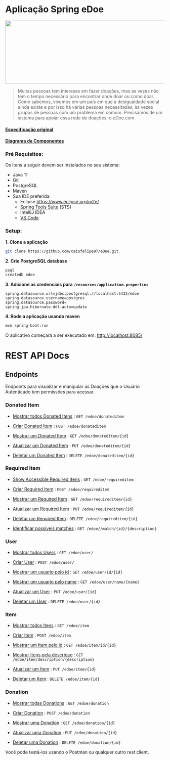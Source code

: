 # Aplicação Spring eDoe

<p align="center">
  <img src="https://lh6.googleusercontent.com/lT7mQse0ChZB0iMO0MMXZp_k-nTqtyfY9_FuNl7eELiVQcjRztnz5d1Iu_m39pKhGeXP8-37MfmRQlkszMDEDyjlgxSfa7_5nsbJEJjkmztA0St3wy4art8UIGekWKjQOINpxtgo" height="200" width="600"> 
</p>

>Muitas pessoas tem interesse em fazer doações, mas as vezes não tem o tempo necessário para encontrar onde doar ou como doar. Como sabemos, vivemos em um país em que a desigualdade social ainda existe e por isso há várias pessoas necessitadas, às vezes grupos de pessoas com um problema em comum. Precisamos de um sistema para apoiar essa rede de doações: o eDoe.com.

#### [Especificação original](https://docs.google.com/document/d/e/2PACX-1vST2TI5lDbtMlv8rhFYJkYnrfgqzyWDv6DDvvAajz3_KK4tAs_UnAbYdI6oeMQA6jEHo5HwUAatHmd8/pub)

#### [Diagrama de Componentes](docs/diagrama.png)
### Pré Requisitos:

Os itens a seguir devem ser instalados no seu sistema:
* Java 11
* Git
* PostgreSQL
* Maven
* Sua IDE preferida: 
  * Eclipse.https://www.eclipse.org/m2e/
  * [Spring Tools Suite](https://spring.io/tools) (STS)
  * IntelliJ IDEA
  * [VS Code](https://code.visualstudio.com)

### Setup:

**1. Clone a aplicação**

```bash
git clone https://github.com/caiofelipe97/eDoe.git
```

**2. Crie PostgreSQL database**
```bash
psql
createdb edoe
```
**3. Adicione as credenciais para `/resources/application.properties`**

```
spring.datasource.url=jdbc:postgresql://localhost:5432/edoe
spring.datasource.username=postgres
spring.datasource.password=
spring.jpa.hibernate.ddl-auto=update
```

**4. Rode a aplicação usando maven**

```bash
mvn spring-boot:run
```
O aplicativo começará a ser executado em: <http://localhost:8085/>

# REST API Docs

## Endpoints

Endpoints para visualizar e manipular as Doações que o Usuário Autenticado
tem permissões para acessar.

### Donated Item

* [Mostrar todos Donated Itens](docs/donateditem/get.md) : `GET /edoe/donateditem`

* [Criar Donated Item](docs/donateditem/post.md) : `POST /edoe/donateditem`

* [Mostrar um Donated Item](docs/donateditem/id/get.md) : `GET /edoe/donateditem/{id}`

* [Atualizar um Donated Item](docs/donateditem/id/put.md) : `PUT /edoe/donateditem/{id}`    

* [Deletar um Donated Item](docs/donateditem/id/delete.md) : `DELETE /edoe/donateditem/{id}`

### Required Item

* [Show Accessible Required Itens](docs/requireditem/get.md) : `GET /edoe/requireditem`

* [Criar Required Item](docs/requireditem/post.md) : `POST /edoe/requireditem`

* [Mostrar um Required Item](docs/requireditem/id/get.md) : `GET /edoe/requireditem/{id}`

* [Atualizar um Required Item](docs/requireditem/id/put.md) : `PUT /edoe/requireditem/{id}`    

* [Deletar um Required Item](docs/requireditem/id/delete.md) : `DELETE /edoe/requireditem/{id}`

* [Identificar possiveis matches](docs/requireditem/id/description/match.md) : `GET /edoe//match/{id}/{description}`

    
### User

* [Mostrar todos Users](docs/user/get.md) : `GET /edoe/user/`

* [Criar User](docs/user/post.md) : `POST /edoe/user/`

* [Mostrar um usuario pelo id](docs/user/id/get.md) : `GET /edoe/user/id/{id}`

* [Mostrar um usuario pelo name](docs/user/name/get.md) : `GET /edoe/user/name/{name}`

* [Atualizar um User](docs/user/id/put.md) : `PUT /edoe/user/{id}`    

* [Deletar um User](docs/user/id/delete.md) : `DELETE /edoe/user/{id}`
   
### Item

* [Mostrar todos Itens](docs/item/get.md) : `GET /edoe/item`

* [Criar Item](docs/item/post.md) : `POST /edoe/item`

* [Mostrar um Item pelo id](docs/item/id/get.md) : `GET /edoe/item/id/{id}`

* [Mostrar Itens pela descricao](docs/item/description/get.md) : `GET /edoe/item/description/{description}`

* [Atualizar um Item](docs/item/id/put.md) : `PUT /edoe/item/{id}`    

* [Deletar um Item](docs/item/id/delete.md) : `DELETE /edoe/item/{id}`

### Donation

* [Mostrar todas Donations](docs/donation/get.md) : `GET /edoe/donation`

* [Criar Donation](docs/donation/post.md) : `POST /edoe/donation`

* [Mostrar uma Donation](docs/donation/id/get.md) : `GET /edoe/donation/{id}`

* [Atualizar uma Donation](docs/donation/id/put.md) : `PUT /edoe/donation/{id}`    

* [Deletar uma Donation](docs/donation/id/delete.md) : `DELETE /edoe/donation/{id}`


Você pode testá-los usando o Postman ou qualquer outro rest client.
